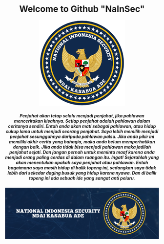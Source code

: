 <div align="center" style="text-align:center">
 <h1>Welcome to Github "NaInSec"</h1>

<img width="56%" height="38%" alt="NaInSec.md" src="NaInSec.png">

<h5>Penjahat akan tetap selalu menjadi penjahat, jika pahlawan menceritakan kisahnya. Setiap penjahat adalah pahlawan dalam ceritanya sendiri. Entah anda akan mati sebagai pahlawan, atau hidup cukup lama untuk menjadi seorang penjahat. Saya lebih memilih menjadi penjahat sesungguhnya daripada pahlawan palsu. Jika anda pikir ini memiliki akhir cerita yang bahagia, maka anda belum memperhatikan dengan baik. Jika anda tidak bisa menjadi pahlawan maka jadilah penjahat sejati. Dan jangan pernah untuk meminta maaf karena anda menjadi orang paling cerdas di dalam ruangan itu. Ingat! Sejarahlah yang akan menentukan apakah saya penjahat atau pahlawan. Entah bagaimana saya masih hidup di balik topeng ini, sedangkan saya tidak lebih dari sekedar daging busuk yang hidup karena nyawa. Dan di balik topeng ini ada sebuah ide yang sangat anti peluru.</h5></div>

![banner](twitter.png)
